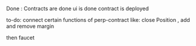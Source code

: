 Done :
Contracts are done 
ui is done 
contract is deployed 

to-do:
connect certain functions of perp-contract 
like: close Position , add and remove margin 

then faucet 
